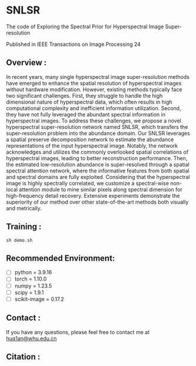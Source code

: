 # SNLSR
The code of Exploring the Spectral Prior for Hyperspectral Image Super-resolution

Published in IEEE Transactions on Image Processing 24

## Overview :<br>
In recent years, many single hyperspectral image super-resolution methods have emerged to enhance the spatial resolution of hyperspectral images without hardware modification. However, existing methods typically face two significant challenges. First, they struggle to handle the high dimensional nature of hyperspectral data, which often results in high computational complexity and inefficient information utilization. Second, they have not fully leveraged the abundant spectral information in hyperspectral images. To address these challenges, we propose a novel hyperspectral super-resolution network named SNLSR, which transfers the super-resolution problem into the abundance domain. Our SNLSR leverages a spatial preserve decomposition network to estimate the abundance representations of the input hyperspectral image. Notably, the network acknowledges and utilizes the commonly overlooked spatial correlations of hyperspectral images, leading to better reconstruction performance. Then, the estimated low-resolution abundance is super-resolved through a spatial spectral attention network, where the informative features from both spatial and spectral domains are fully exploited. Considering that the hyperspectral image is highly spectrally correlated, we customize a spectral-wise non-local attention module to mine similar pixels along spectral dimension for high-frequency detail recovery. Extensive experiments demonstrate the superiority of our method over other state-of-the-art methods both visually and metrically.
## Training :<br>
```
sh demo.sh
```
## Recommended Environment:<br>

 - [ ] python = 3.9.16
 - [ ] torch = 1.10.0
 - [ ] numpy = 1.23.5
 - [ ] scipy = 1.9.1
 - [ ] scikit-image = 0.17.2

## Contact :<br>
If you have any questions, please feel free to contact me at huq1an@whu.edu.cn

## Citation :<br>
